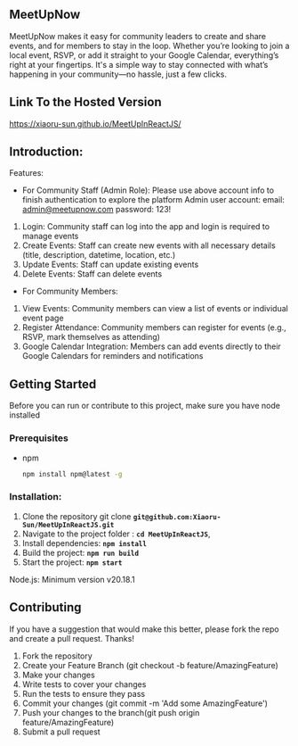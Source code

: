 ## __MeetUpNow__
MeetUpNow makes it easy for community leaders to create and share events, and for members to stay in the loop. Whether you’re looking to join a local event, RSVP, or add it straight to your Google Calendar, everything’s right at your fingertips. It's a simple way to stay connected with what’s happening in your community—no hassle, just a few clicks.

## __Link To the Hosted Version__
https://xiaoru-sun.github.io/MeetUpInReactJS/

## __Introduction__:
Features:
- For Community Staff (Admin Role):
Please use above account info to finish authentication to explore the platform
Admin user account: email: admin@meetupnow.com password: 123!
1. Login: Community staff can log into the app and login is required to manage events
2. Create Events: Staff can create new events with all necessary details (title, description, datetime, location, etc.)
3. Update Events: Staff can update existing events
4. Delete Events: Staff can delete events

- For Community Members:
1. View Events: Community members can view a list of events or individual event page
2. Register Attendance: Community members can register for events (e.g., RSVP, mark themselves as attending)
3. Google Calendar Integration: Members can add events directly to their Google Calendars for reminders and notifications

## Getting Started
Before you can run or contribute to this project, make sure you have node installed

### Prerequisites
* npm
  ```sh
  npm install npm@latest -g
  ```
### __Installation__:
1. Clone the repository git clone **`git@github.com:Xiaoru-Sun/MeetUpInReactJS.git`**
2. Navigate to the project folder : **`cd MeetUpInReactJS`**,
3. Install dependencies: **`npm install`**
4. Build the project: **`npm run build`**
5. Start the project: **`npm start`**

Node.js: Minimum version v20.18.1

## **Contributing**
If you have a suggestion that would make this better, please fork the repo and create a pull request. Thanks!
1. Fork the repository
2. Create your Feature Branch (git checkout -b feature/AmazingFeature)
3. Make your changes
4. Write tests to cover your changes
5. Run the tests to ensure they pass
6. Commit your changes (git commit -m 'Add some AmazingFeature')
7. Push your changes to the branch(git push origin feature/AmazingFeature)
8. Submit a pull request
